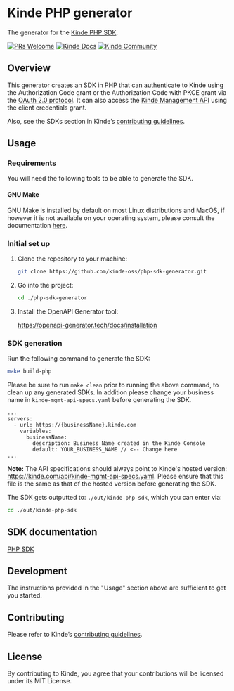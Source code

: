 # Kinde PHP generator

The generator for the [Kinde PHP SDK](https://github.com/kinde-oss/kinde-php-sdk).

[![PRs Welcome](https://img.shields.io/badge/PRs-welcome-brightgreen.svg?style=flat-square)](https://makeapullrequest.com) [![Kinde Docs](https://img.shields.io/badge/Kinde-Docs-eee?style=flat-square)](https://kinde.com/docs/developer-tools) [![Kinde Community](https://img.shields.io/badge/Kinde-Community-eee?style=flat-square)](https://thekindecommunity.slack.com)

## Overview

This generator creates an SDK in PHP that can authenticate to Kinde using the Authorization Code grant or the Authorization Code with PKCE grant via the [OAuth 2.0 protocol](https://oauth.net/2/). It can also access the [Kinde Management API](https://kinde.com/api/docs/#kinde-management-api) using the client credentials grant.

Also, see the SDKs section in Kinde’s [contributing guidelines](https://github.com/kinde-oss/.github/blob/main/.github/CONTRIBUTING.md).

## Usage

### Requirements

You will need the following tools to be able to generate the SDK.

#### GNU Make

GNU Make is installed by default on most Linux distributions and MacOS, if however it is not available on your operating system, please consult the documentation [here](https://www.gnu.org/software/make/).

### Initial set up

1. Clone the repository to your machine:

   ```bash
   git clone https://github.com/kinde-oss/php-sdk-generator.git
   ```

2. Go into the project:

   ```bash
   cd ./php-sdk-generator
   ```

3. Install the OpenAPI Generator tool:

   https://openapi-generator.tech/docs/installation

### SDK generation

Run the following command to generate the SDK:

```bash
make build-php
```

Please be sure to run `make clean` prior to running the above command, to clean up any generated SDKs. In addition please change your business name in `kinde-mgmt-api-specs.yaml` before generating the SDK.

```
...
servers:
  - url: https://{businessName}.kinde.com
    variables:
      businessName:
        description: Business Name created in the Kinde Console
        default: YOUR_BUSINESS_NAME // <-- Change here
...
```

**Note:** The API specifications should always point to Kinde's hosted version: https://kinde.com/api/kinde-mgmt-api-specs.yaml. Please ensure that this file is the same as that of the hosted version before generating the SDK.

The SDK gets outputted to: `./out/kinde-php-sdk`, which you can enter via:

```bash
cd ./out/kinde-php-sdk
```

## SDK documentation

[PHP SDK](https://kinde.com/docs/developer-tools/php-sdk)

## Development

The instructions provided in the "Usage" section above are sufficient to get you started.

## Contributing

Please refer to Kinde’s [contributing guidelines](https://github.com/kinde-oss/.github/blob/489e2ca9c3307c2b2e098a885e22f2239116394a/CONTRIBUTING.md).

## License

By contributing to Kinde, you agree that your contributions will be licensed under its MIT License.
